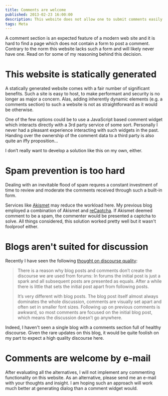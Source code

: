 ```yaml
---
title: Comments are welcome
published: 2013-02-23 16:00:00
description: This website does not allow one to submit comments easily. You can chat with me in some of these other ways.
tags: Meta
---
```


A comment section is an expected feature of a modern web site and it is hard to
find a page which does not contain a form to post a comment. Contrary to the
norm this website lacks such a form and will likely never have one. Read on for
some of my reasoning behind this decision.

# This website is statically generated

A statically generated website comes with a fair number of significant benefits.
Such a site is easy to host, to make performant and security is no longer as
major a concern. Alas, adding inherently dynamic elements (e.g. a comments
section) to such a website is not as straightforward as it would be otherwise.

One of the few options could be to use a JavaScript based comment widget which
interacts directly with a 3rd party service of some sort. Personally I never had
a pleasant experience interacting with such widgets in the past. Handing over
the ownership of the comment data to a third party is also quite an iffy
proposition…

I don’t really want to develop a solution like this on my own, either.

# Spam prevention is too hard

Dealing with an inevitable flood of spam requres a constant investment of time
to review and moderate the comments received through such a built-in form.

Services like [Akismet][akismet] may reduce the workload here. My previous blog
employed a combination of Akismet and [reCaptcha][recaptcha].  If Akismet deemed
comment to be a spam, the commenter would be presented a captcha to solve. All
things considered, this solution worked pretty well but it wasn't foolproof
either.

[akismet]: https://akismet.com/
[recaptcha]: http://www.google.com/recaptcha

# Blogs aren't suited for discussion

Recently I have seen the following [thought on discourse quality][citation-source]:

> There is a reason why blog posts and comments don’t create the discourse we
> are used from forums: In forums the initial post is just a spark and all
> subsequent posts are presented as equals. After a while there is little
> that sets the initial post apart from following posts.
>
> It’s very different with blog posts. The blog post itself almost always
> dominates the whole discussion, comments are visually set apart and often
> set in smaller font sizes. Following up on previous comments is awkward, so
> most comments are focused on the initial blog post, which means the
> discussion doesn’t go anywhere.

Indeed, I haven't seen a single blog with a comments section full of healthy
discourse. Given the rare updates on this blog, it would be quite foolish on my
part to expect a high quality discourse here.

[citation-source]: http://abdulkadir.net/2013/02/25/why-blogs-arent-suited-for-discussion/

# Comments are welcome by e-mail

After evaluating all the alternatives, I will not implement any commenting
functionality on this website. As an alternative, please send me an e-mail with
your thoughts and insight. I am hoping such an approach will work much better at
generating dialog than a comment widget would.
